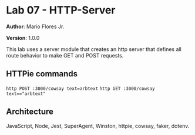# Lab 07 - HTTP-Server

**Author**: Mario Flores Jr.

**Version**: 1.0.0

This lab uses a server module that creates an http server that defines all route behavior to make GET and POST requests.

## HTTPie commands
```http POST :3000/cowsay text=arbtext```
```http GET :3000/cowsay text=="arbtext"```

## Architecture
JavaScript, Node, Jest, SuperAgent, Winston, httpie, cowsay, faker, dotenv.


